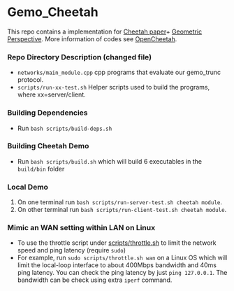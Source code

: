 # Gemo_Cheetah
This repo contains a  implementation for [Cheetah paper](https://eprint.iacr.org/2022/207)+ [Geometric Perspective](https://eprint.iacr.org/2025/200).
More information of codes see [OpenCheetah](https://github.com/Alibaba-Gemini-Lab/OpenCheetah).

### Repo Directory Description (changed file)
- `networks/main_module.cpp` cpp programs that evaluate our gemo_trunc protocol.
- `scripts/run-xx-test.sh` Helper scripts used to build the programs, where xx=server/client.

### Building Dependencies
* Run `bash scripts/build-deps.sh` 
  
### Building Cheetah Demo
* Run `bash scripts/build.sh` which will build 6 executables in the `build/bin` folder

### Local Demo 
1. On one terminal run `bash scripts/run-server-test.sh cheetah module`.
2. On other terminal run `bash scripts/run-client-test.sh cheetah module`. 


### Mimic an WAN setting within LAN on Linux
* To use the throttle script under [scripts/throttle.sh](scripts/throttle.sh) to limit the network speed and ping latency (require `sudo`)
* For example, run `sudo scripts/throttle.sh wan` on a Linux OS which will limit the local-loop interface to about 400Mbps bandwidth and 40ms ping latency.
  You can check the ping latency by just `ping 127.0.0.1`. The bandwidth can be check using extra `iperf` command.
